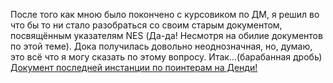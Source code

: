 ﻿После того как мною было покончено с курсовиком по ДМ, я решил во что бы то ни стало разобраться со своим старым документом, посвящённым указателям NES (Да-да! Несмотря на обилие документов по этой теме). Дока получилась довольно неоднозначная, но, думаю, это всё что я могу сказать по этому вопросу. Итак...(барабанная дробь) [Документ последней инстанции по поинтерам на Денди!](/doc/?doc=NES_Pointer)